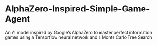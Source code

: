 # AlphaZero-Inspired-Simple-Game-Agent
An AI model inspired by Google’s AlphaZero to master perfect information games using a Tensorflow neural network and a Monte Carlo Tree Search

